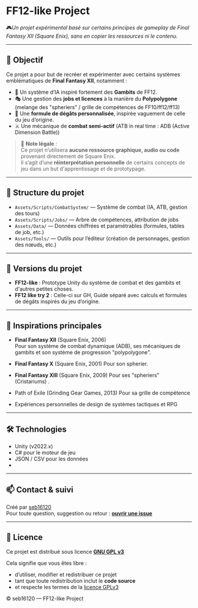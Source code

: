 # FF12-like Project

🎮*Un projet expérimental basé sur certains principes de gameplay de Final Fantasy XII (Square Enix), sans en copier les ressources ni le contenu.*

---

## 📌 Objectif

Ce projet a pour but de recréer et expérimenter avec certains systèmes emblématiques de **Final Fantasy XII**, notamment :

- 🧠 Un système d’IA inspiré fortement des **Gambits** de FF12.
- 🎭 Une gestion des **jobs et licences** à la manière du **Polypolygone** (melange des "spheriers" / grille de compétences de FF10/ff12/ff13)
- 🧮 Une **formule de dégâts personnalisée**, inspirée vaguement de celle du jeu d’origine.
- ⚔️ Une mécanique de **combat semi-actif** (ATB in real time : ADB (Active Dimension Battle))

> 📝 **Note légale** :  
> Ce projet n’utilisera **aucune ressource graphique, audio ou code** provenant directement de Square Enix.  
> Il s’agit d’une **réinterprétation personnelle** de certains concepts de jeu dans un but d'apprentissage et de prototypage.

---

## 📁 Structure du projet

- `Assets/Scripts/CombatSystem/` — Système de combat (IA, ATB, gestion des tours)
- `Assets/Scripts/Jobs/` — Arbre de compétences, attribution de jobs
- `Assets/Data/` — Données chiffrées et paramétrables (formules, tables de job, etc.)
- `Assets/Tools/` — Outils pour l’éditeur (création de personnages, gestion des nœuds, etc.)

---

## 🔄 Versions du projet

- **FF12-like** : Prototype Unity du système de combat et des gambits et d'autres petites choses.
- **FF12 like try 2** : Celle-ci sur GH, Guide séparé avec calculs et formules de dégâts inspirés du jeu d’origine.

---

## 🧪 Inspirations principales

- **Final Fantasy XII** (Square Enix, 2006)  
  Pour son système de combat dynamique (ADB), ses mécaniques de gambits et son système de progression "polypolygone".
- **Final Fantasy X** (Square Enix, 2001)
  Pour son spherier.
- **Final Fantasy XIII** (Square Enix, 2009)
  Pour ses "spheriers" (Cristariums) .
- Path of Exile (Grinding Gear Games, 2013)
  Pour sa grille de compétence
  
- Expériences personnelles de design de systèmes tactiques et RPG

---

## 🛠️ Technologies

- Unity (v2022.x)
- C# pour le moteur de jeu
- JSON / CSV pour les données
- 

---

## 📫 Contact & suivi

Créé par [seb16120](https://github.com/seb16120)  
Pour toute question, suggestion ou retour : **[ouvrir une issue](https://github.com/seb16120/FF12-like-V1/issues)**

---

## 📄 Licence

Ce projet est distribué sous licence **[GNU GPL v3](LICENSE)**

Cela signifie que vous êtes libre :
- d’utiliser, modifier et redistribuer ce projet
- tant que toute redistribution inclut le **code source**
- et respecte les termes de la [licence GPLv3](https://www.gnu.org/licenses/gpl-3.0.html)

© seb16120 — FF12-like Project

